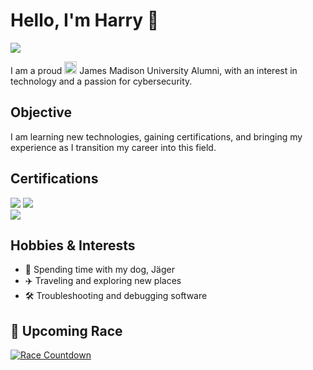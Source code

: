 # Hello, I'm Harry :wave:
<a href="https://linkedin.com/in/harrychallis/"> <img src="https://custom-icon-badges.demolab.com/badge/LinkedIn-0A66C2?logo=linkedin-white&logoColor=fff" /></a>

I am a proud <a href="#"><img src="https://cdn.brandfetch.io/idnACab9-H/w/400/h/400/theme/dark/icon.jpeg?c=1dxbfHSJFAPEGdCLU4o5B" width="20" height="20"></a> James Madison University Alumni, with an interest in technology and a passion for cybersecurity.

## Objective

I am learning new technologies, gaining certifications, and bringing my experience as I transition my career into this field.

## Certifications
<div>
<img src="https://img.shields.io/badge/-Security%2B-FF0000?&style=for-the-badge&logo=CompTIA&logoColor=white" />
<img src="https://img.shields.io/badge/-Network%2B-007ACC?&style=for-the-badge&logo=CompTIA&logoColor=white" />
<br>
  <img src="https://img.shields.io/badge/-Certified%20Cloud%20Practitioner-FF9900?&style=for-the-badge&logo=Amazon%20Web%20Services&logoColor=white" />
  </br>
</div>

## Hobbies & Interests  

- 🐶 Spending time with my dog, Jäger  
- ✈️ Traveling and exploring new places  
- 🛠️ Troubleshooting and debugging software  

## 🏁 Upcoming Race  
<a href="https://github.com/harrychallis/racecountdown">
  <img src="https://raw.githubusercontent.com/harrychallis/racecountdown/main/countdown.json&style=for-the-badge&logo=running&logoColor=white" alt="Race Countdown" />
</a>
